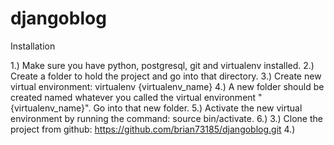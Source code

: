 # djangoblog

Installation

1.) Make sure you have python, postgresql, git and virtualenv installed.
2.) Create a folder to hold the project and go into that directory.
3.) Create new virtual environment: virtualenv {virtualenv_name}
4.) A new folder should be created named whatever you called the virtual environment "{virtualenv_name}".  Go into that new folder.
5.) Activate the new virtual environment by running the command: source bin/activate.
6.) 
3.) Clone the project from github: https://github.com/brian73185/djangoblog.git
4.)
